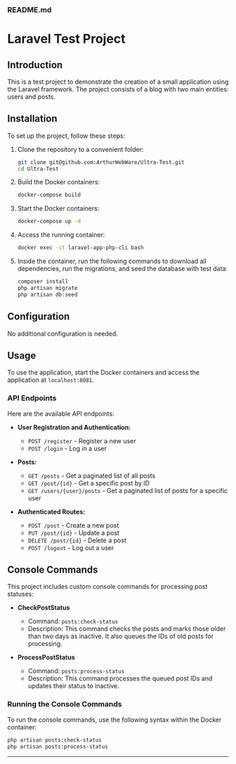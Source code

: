 ### README.md

# Laravel Test Project

## Introduction 

This is a test project to demonstrate the creation of a small application using the Laravel framework. The project consists of a blog with two main entities: users and posts.

## Installation

To set up the project, follow these steps:

1. Clone the repository to a convenient folder:
    ```bash
    git clone git@github.com:ArthurWebWare/Ultra-Test.git
    cd Ultra-Test
    ```

2. Build the Docker containers:
    ```bash
    docker-compose build
    ```

3. Start the Docker containers:
    ```bash
    docker-compose up -d
    ```

4. Access the running container:
    ```bash
    docker exec -it laravel-app-php-cli bash
    ```

5. Inside the container, run the following commands to download all dependencies, run the migrations, and seed the database with test data:
    ```bash
    composer install
    php artisan migrate
    php artisan db:seed
    ```

## Configuration

No additional configuration is needed.

## Usage

To use the application, start the Docker containers and access the application at `localhost:8081`.

### API Endpoints

Here are the available API endpoints:

- **User Registration and Authentication:**
    - `POST /register` - Register a new user
    - `POST /login` - Log in a user

- **Posts:**
    - `GET /posts` - Get a paginated list of all posts
    - `GET /post/{id}` - Get a specific post by ID
    - `GET /users/{user}/posts` - Get a paginated list of posts for a specific user

- **Authenticated Routes:**
    - `POST /post` - Create a new post
    - `PUT /post/{id}` - Update a post
    - `DELETE /post/{id}` - Delete a post
    - `POST /logout` - Log out a user

## Console Commands

This project includes custom console commands for processing post statuses:

- **CheckPostStatus**
    - Command: `posts:check-status`
    - Description: This command checks the posts and marks those older than two days as inactive. It also queues the IDs of old posts for processing.

- **ProcessPostStatus**
    - Command: `posts:process-status`
    - Description: This command processes the queued post IDs and updates their status to inactive.

### Running the Console Commands

To run the console commands, use the following syntax within the Docker container:

```bash
php artisan posts:check-status
php artisan posts:process-status
```

---

